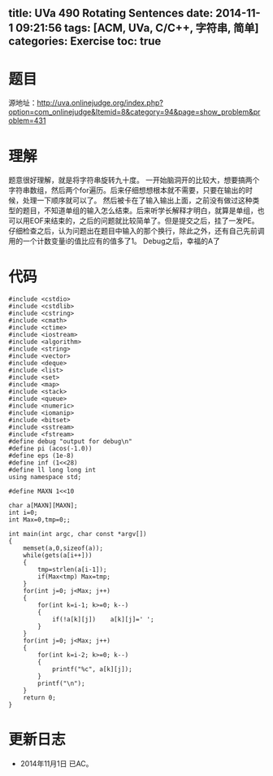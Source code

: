title: UVa 490 Rotating Sentences
date: 2014-11-1 09:21:56
tags: [ACM, UVa, C/C++, 字符串, 简单]
categories: Exercise
toc: true
---
# 题目	
源地址：http://uva.onlinejudge.org/index.php?option=com_onlinejudge&Itemid=8&category=94&page=show_problem&problem=431

# 理解
题意很好理解，就是将字符串旋转九十度。
一开始脑洞开的比较大，想要搞两个字符串数组，然后两个for遍历。后来仔细想想根本就不需要，只要在输出的时候，处理一下顺序就可以了。
然后被卡在了输入输出上面，之前没有做过这种类型的题目，不知道单组的输入怎么结束。后来听学长解释才明白，就算是单组，也可以用EOF来结束的，之后的问题就比较简单了。但是提交之后，挂了一发PE。仔细检查之后，认为问题出在题目中输入的那个换行，除此之外，还有自己先前调用的一个计数变量i的值比应有的值多了1。
Debug之后，幸福的A了

<!-- more -->

# 代码
```
#include <cstdio>
#include <cstdlib>
#include <cstring>
#include <cmath>
#include <ctime>
#include <iostream>
#include <algorithm>
#include <string>
#include <vector>
#include <deque>
#include <list>
#include <set>
#include <map>
#include <stack>
#include <queue>
#include <numeric>
#include <iomanip>
#include <bitset>
#include <sstream>
#include <fstream>
#define debug "output for debug\n"
#define pi (acos(-1.0))
#define eps (1e-8)
#define inf (1<<28)
#define ll long long int
using namespace std;

#define MAXN 1<<10

char a[MAXN][MAXN];
int i=0;
int Max=0,tmp=0;;

int main(int argc, char const *argv[])
{
    memset(a,0,sizeof(a));
    while(gets(a[i++]))
    {
        tmp=strlen(a[i-1]);
        if(Max<tmp) Max=tmp;
    }
    for(int j=0; j<Max; j++)
    {
        for(int k=i-1; k>=0; k--)
        {
            if(!a[k][j])    a[k][j]=' ';
        }
    }
    for(int j=0; j<Max; j++)
    {
        for(int k=i-2; k>=0; k--)
        {
            printf("%c", a[k][j]);
        }
        printf("\n");
    }
    return 0;
}

```

# 更新日志
- 2014年11月1日 已AC。